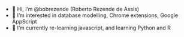 - 👋 Hi, I’m @bobrezende (Roberto Rezende de Assis)
- 👀 I’m interested in database modelling, Chrome extensions, Google AppScript
- 🌱 I’m currently re-learning javascript, and learning Python and R

<!---
bobrezende/bobrezende is a ✨ special ✨ repository because its `README.md` (this file) appears on your GitHub profile.
You can click the Preview link to take a look at your changes.
--->
